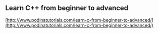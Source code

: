 ## Learn C++ from beginner to advanced
  
  [http://www.podinatutorials.com/learn-c-from-beginner-to-advanced/](http://www.podinatutorials.com/learn-c-from-beginner-to-advanced/)